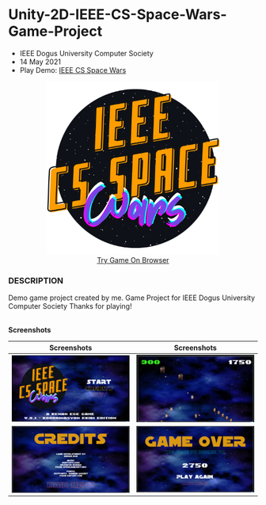 # Unity-2D-IEEE-CS-Space-Wars-Game-Project
- IEEE Dogus University Computer Society
- 14 May 2021
- Play Demo: <a href="https://kenanaegean.github.io/Unity-2D-IEEE-CS-Space-Wars-Game-Project/">IEEE CS Space Wars</a>

<p align="center">
  <img src="Assets/Sprites/ieee/header.png" width="350" title="hover text"><br>
  <a href="https://kenanaegean.github.io/Unity-2D-IEEE-CS-Space-Wars-Game-Project/">Try Game On Browser</a>
</p>


<h3>DESCRIPTION</h3>
Demo game project created by me.
Game Project for IEEE Dogus University Computer Society
Thanks for playing!

<br><b>Screenshots</b>

	
Screenshots           |  Screenshots 
:-------------------------:|:-------------------------:
![](Assets/Screenshots/1.png)  |  ![](Assets/Screenshots/3.png)
![](Assets/Screenshots/2.png)  |  ![](Assets/Screenshots/4.png)

